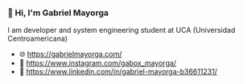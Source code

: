 ### **👋 Hi, I'm Gabriel Mayorga**

I am developer and system engineering student at UCA (Universidad Centroamericana)

 - 🌐 https://gabrielmayorga.com/
 - 🔗 https://www.instagram.com/gabox_mayorga/
 - 💼 https://www.linkedin.com/in/gabriel-mayorga-b36611231/
